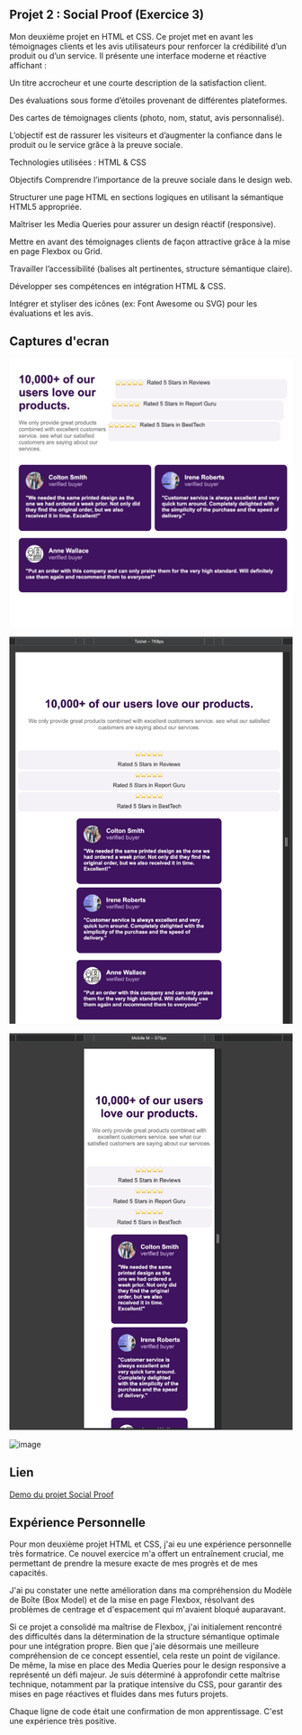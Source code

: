 ## Projet 2 : Social Proof (Exercice 3)
Mon deuxième projet en HTML et CSS. Ce projet met en avant les témoignages clients et les avis utilisateurs pour renforcer la crédibilité d’un produit ou d’un service. Il présente une interface moderne et réactive affichant :

Un titre accrocheur et une courte description de la satisfaction client.

Des évaluations sous forme d’étoiles provenant de différentes plateformes.

Des cartes de témoignages clients (photo, nom, statut, avis personnalisé).

L’objectif est de rassurer les visiteurs et d’augmenter la confiance dans le produit ou le service grâce à la preuve sociale.

Technologies utilisées : HTML & CSS

 Objectifs
Comprendre l’importance de la preuve sociale dans le design web.

Structurer une page HTML en sections logiques en utilisant la sémantique HTML5 appropriée.

Maîtriser les Media Queries pour assurer un design réactif (responsive).

Mettre en avant des témoignages clients de façon attractive grâce à la mise en page Flexbox ou Grid.

Travailler l’accessibilité (balises alt pertinentes, structure sémantique claire).

Développer ses compétences en intégration HTML & CSS.

Intégrer et styliser des icônes (ex: Font Awesome ou SVG) pour les évaluations et les avis.

## Captures d'ecran

![image](./resultat_proof.png)

![image](./resultat_proof1.png)

![image](./resultat_proof2.png)

![image](./resultat_proof3.png)

## Lien
[Demo du projet Social Proof](https://asmah003.github.io/Social_Proof/)

## Expérience Personnelle
Pour mon deuxième projet HTML et CSS, j'ai eu une expérience personnelle très formatrice. Ce nouvel exercice m'a offert un entraînement crucial, me permettant de prendre la mesure exacte de mes progrès et de mes capacités.

J'ai pu constater une nette amélioration dans ma compréhension du Modèle de Boîte (Box Model) et de la mise en page Flexbox, résolvant des problèmes de centrage et d'espacement qui m'avaient bloqué auparavant.

Si ce projet a consolidé ma maîtrise de Flexbox, j'ai initialement rencontré des difficultés dans la détermination de la structure sémantique optimale pour une intégration propre. Bien que j'aie désormais une meilleure compréhension de ce concept essentiel, cela reste un point de vigilance. De même, la mise en place des Media Queries pour le design responsive a représenté un défi majeur. Je suis déterminé à approfondir cette maîtrise technique, notamment par la pratique intensive du CSS, pour garantir des mises en page réactives et fluides dans mes futurs projets.

Chaque ligne de code était une confirmation de mon apprentissage. C'est une expérience très positive.
